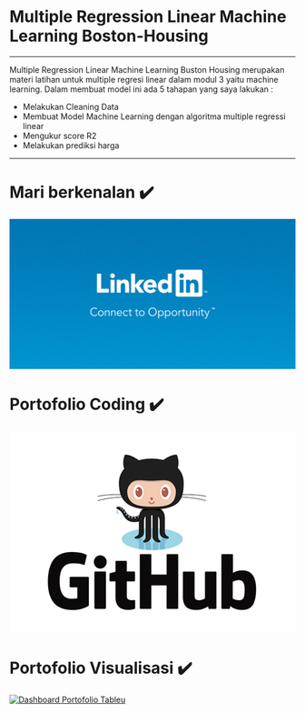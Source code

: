 # Multiple Regression Linear Machine Learning Boston-Housing

<hr>

Multiple Regression Linear Machine Learning Buston Housing merupakan materi latihan untuk multiple regresi linear dalam modul 3 yaitu machine learning. Dalam membuat model ini ada 5 tahapan yang saya lakukan :
- Melakukan Cleaning Data
- Membuat Model Machine Learning dengan algoritma multiple regressi linear
- Mengukur score R2 
- Melakukan prediksi harga

<hr>


# Mari berkenalan :heavy_check_mark:
[![Avenger](https://github.com/mhdalfarisy/CRUD-Program-Stock-Barang-Gudang/blob/main/image/Linkedin.jpg)](https://www.linkedin.com/in/m-alfarisy97/)


# Portofolio Coding :heavy_check_mark:
[![Github](https://github.com/mhdalfarisy/CRUD-Program-Stock-Barang-Gudang/blob/main/image/github-logo-tile.png)](https://github.com/mhdalfarisy)


# Portofolio Visualisasi :heavy_check_mark:
[![Dashboard Portofolio Tableu](https://github.com/mhdalfarisy/Capstone-Project-Modul-1---Program-Stock-Barang-Gudang-/blob/main/image/Tableau-Server-1.jpg)](https://public.tableau.com/app/profile/muhammad.al.farisy6147)
